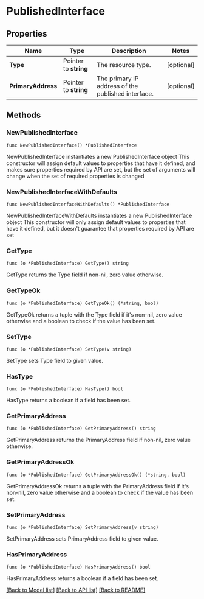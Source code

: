 # PublishedInterface

## Properties

Name | Type | Description | Notes
------------ | ------------- | ------------- | -------------
**Type** | Pointer to **string** | The resource type. | [optional] 
**PrimaryAddress** | Pointer to **string** | The primary IP address of the published interface. | [optional] 

## Methods

### NewPublishedInterface

`func NewPublishedInterface() *PublishedInterface`

NewPublishedInterface instantiates a new PublishedInterface object
This constructor will assign default values to properties that have it defined,
and makes sure properties required by API are set, but the set of arguments
will change when the set of required properties is changed

### NewPublishedInterfaceWithDefaults

`func NewPublishedInterfaceWithDefaults() *PublishedInterface`

NewPublishedInterfaceWithDefaults instantiates a new PublishedInterface object
This constructor will only assign default values to properties that have it defined,
but it doesn't guarantee that properties required by API are set

### GetType

`func (o *PublishedInterface) GetType() string`

GetType returns the Type field if non-nil, zero value otherwise.

### GetTypeOk

`func (o *PublishedInterface) GetTypeOk() (*string, bool)`

GetTypeOk returns a tuple with the Type field if it's non-nil, zero value otherwise
and a boolean to check if the value has been set.

### SetType

`func (o *PublishedInterface) SetType(v string)`

SetType sets Type field to given value.

### HasType

`func (o *PublishedInterface) HasType() bool`

HasType returns a boolean if a field has been set.

### GetPrimaryAddress

`func (o *PublishedInterface) GetPrimaryAddress() string`

GetPrimaryAddress returns the PrimaryAddress field if non-nil, zero value otherwise.

### GetPrimaryAddressOk

`func (o *PublishedInterface) GetPrimaryAddressOk() (*string, bool)`

GetPrimaryAddressOk returns a tuple with the PrimaryAddress field if it's non-nil, zero value otherwise
and a boolean to check if the value has been set.

### SetPrimaryAddress

`func (o *PublishedInterface) SetPrimaryAddress(v string)`

SetPrimaryAddress sets PrimaryAddress field to given value.

### HasPrimaryAddress

`func (o *PublishedInterface) HasPrimaryAddress() bool`

HasPrimaryAddress returns a boolean if a field has been set.


[[Back to Model list]](../README.md#documentation-for-models) [[Back to API list]](../README.md#documentation-for-api-endpoints) [[Back to README]](../README.md)


